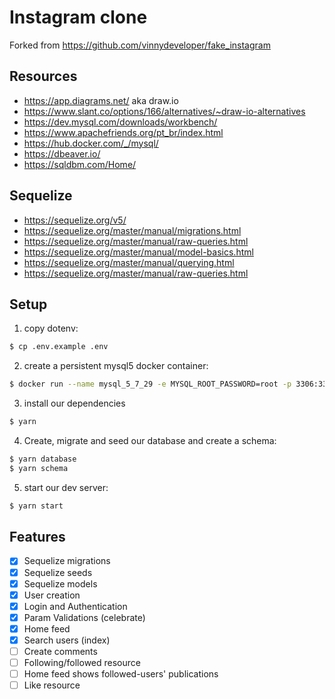 # Instagram clone

Forked from https://github.com/vinnydeveloper/fake_instagram

## Resources

- https://app.diagrams.net/ aka draw.io
- https://www.slant.co/options/166/alternatives/~draw-io-alternatives
- https://dev.mysql.com/downloads/workbench/
- https://www.apachefriends.org/pt_br/index.html
- https://hub.docker.com/_/mysql/
- https://dbeaver.io/
- https://sqldbm.com/Home/

## Sequelize

- https://sequelize.org/v5/
- https://sequelize.org/master/manual/migrations.html
- https://sequelize.org/master/manual/raw-queries.html
- https://sequelize.org/master/manual/model-basics.html
- https://sequelize.org/master/manual/querying.html
- https://sequelize.org/master/manual/raw-queries.html

## Setup

1. copy dotenv:

```bash
$ cp .env.example .env
```

2. create a persistent mysql5 docker container:

```bash
$ docker run --name mysql_5_7_29 -e MYSQL_ROOT_PASSWORD=root -p 3306:3306 -d mysql:5
```

3. install our dependencies

```bash
$ yarn
```

4. Create, migrate and seed our database and create a schema:

```bash
$ yarn database
$ yarn schema
```

5. start our dev server:

```bash
$ yarn start
```

## Features

- [x] Sequelize migrations
- [x] Sequelize seeds
- [x] Sequelize models
- [x] User creation
- [x] Login and Authentication
- [x] Param Validations (celebrate)
- [x] Home feed
- [x] Search users (index)
- [ ] Create comments
- [ ] Following/followed resource
- [ ] Home feed shows followed-users' publications
- [ ] Like resource
